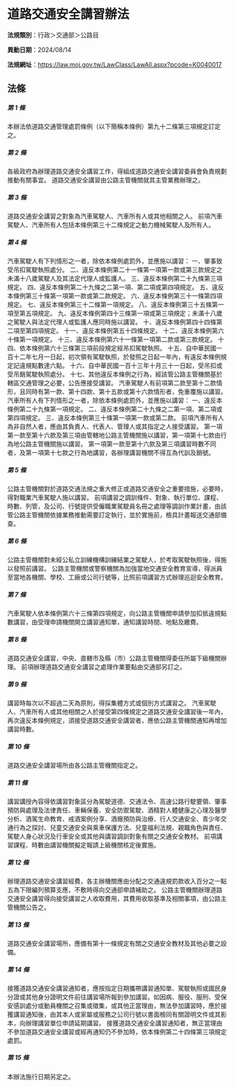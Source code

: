 # 道路交通安全講習辦法

**法規類別**：行政＞交通部＞公路目

**異動日期**：2024/08/14  

**法規網址**：https://law.moj.gov.tw/LawClass/LawAll.aspx?pcode=K0040017





## 法條
##### 第 1 條
本辦法依道路交通管理處罰條例（以下簡稱本條例）第九十二條第三項規定訂定之。

##### 第 2 條
各級政府為辦理道路交通安全講習工作，得組成道路交通安全講習委員會負責規劃推動有關事宜。
道路交通安全講習由公路主管機關就其主管業務辦理之。

##### 第 3 條
道路交通安全講習之對象為汽車駕駛人、汽車所有人或其他相關之人。
前項汽車駕駛人、汽車所有人包括本條例第三十二條規定之動力機械駕駛人及所有人。

##### 第 4 條
汽車駕駛人有下列情形之一者，除依本條例處罰外，並應施以講習：
一、肇事致受吊扣駕駛執照處分。
二、違反本條例第二十一條第一項第一款或第三款規定之未滿十八歲駕駛人及其法定代理人或監護人。
三、違反本條例第二十九條第三項規定。
四、違反本條例第二十九條之二第一項、第二項或第四項規定。
五、違反本條例第三十條第一項第一款或第二款規定。
六、違反本條例第三十一條第四項規定。
七、違反本條例第三十二條第一項規定。
八、違反本條例第三十五條第一項至第五項規定。
九、違反本條例第四十三條第一項或第三項規定；未滿十八歲之駕駛人與法定代理人或監護人應同時施以講習。
十、違反本條例第四十四條第二項至第四項規定。
十一、違反本條例第五十四條規定。
十二、違反本條例第六十條第一項規定。
十三、違反本條例第六十一條第一項第二款或第三款規定。
十四、依本條例第六十三條第三項前段規定經吊扣駕駛執照。
十五、自中華民國一百十二年七月一日起，初次領有駕駛執照，於發照之日起一年內，有違反本條例規定記違規點數達六點。
十六、自中華民國一百十三年十月三十一日起，受吊扣或受吊銷駕駛執照處分。
十七、其他違反本條例之行為，經該管公路主管機關基於轄區交通管理之必要，公告應接受講習。
汽車駕駛人有前項第二款至第十二款情形，且同時有第一款、第十四款、第十五款或第十六款情形者，免重覆施以講習。
汽車所有人有下列情形之一者，除依本條例處罰外，並應施以講習：
一、違反本條例第二十九條第一項規定。
二、違反本條例第二十九條之二第一項、第二項或第四項規定。
三、違反本條例第三十條第一項第一款或第二款。
前項汽車所有人為非自然人者，應由其負責人、代表人、管理人或其指定之人接受講習。
第一項第一款至第十六款及第三項由管轄地公路主管機關施以講習，第一項第十七款由行為地公路主管機關施以講習。
第一項第一款至第十六款及第三項講習時數不同者，及第一項第十七款之行為地講習，各辦理講習機關不得互為代訓及銷號。

##### 第 5 條
公路主管機關對於道路交通法規之重大修正或道路交通安全之重要措施，必要時，得對職業汽車駕駛人施以講習。
前項講習之調訓條件、對象、執行單位、課程、時數、列管，及公司、行號提供受僱職業駕駛員名冊之處理等調訓作業計畫，由該管公路主管機關依據業務推動需要訂定執行，並於實施前，檢具計畫報送交通部備查。

##### 第 6 條
公路主管機關對未經公私立訓練機構訓練結業之駕駛人，於考取駕駛執照後，得施以發照前講習。
公路主管機關或警察機關為加強當地交通安全教育宣導，得派員至當地各機關、學校、工廠或公司行號等，比照前項講習方式辦理巡迴安全教育。

##### 第 7 條
汽車駕駛人依本條例第六十三條第四項規定，向公路主管機關申請參加扣抵違規點數講習，由受理申請機關開立講習通知單，通知講習時間、地點及繳費。

##### 第 8 條
道路交通安全講習，中央、直轄市及縣（市）公路主管機關得委任所屬下級機關辦理。
前項辦理道路交通安全講習之處理作業要點由交通部另訂之。

##### 第 9 條
講習時每次以不超過二天為原則，得採集體方式或個別方式講習之。
汽車駕駛人、汽車所有人或其他相關之人於接受第四條規定之道路交通安全講習後一年內，再次違反本條例規定，須接受道路交通安全講習者，應依公路主管機關通知再增加講習時數。

##### 第 10 條
道路交通安全講習場所由各公路主管機關指定之。

##### 第 11 條
講習講授內容得依講習對象區分為駕駛道德、交通法令、高速公路行駛要領、肇事預防與處理及法律責任、車輛保養、安全防禦駕駛、酒精對人體健康之心理及醫學分析、酒駕生命教育、戒酒案例分享、酒癮預防與治療、行人交通安全、青少年交通行為之探討、兒童交通安全與乘車保護方法、兒童福利法規、親職角色與責任、駕駛人身心狀況及行車安全或其他與講習調訓對象有關之交通安全教材。
前項講習課程、時數由講習機關擬定報請上級機關核定後實施。

##### 第 12 條
辦理道路交通安全講習經費，各主辦機關應由分配之交通違規罰款收入百分之一點五為下限編列預算支應，不敷時得向交通部申請補助之。
公路主管機關辦理道路交通安全講習得向接受講習之人收取費用，其費用收取基準及相關事項，由公路主管機關公告之。

##### 第 13 條
道路交通安全講習場所，應備有第十一條規定有關之交通安全教材及其他必要之設備。

##### 第 14 條
接獲道路交通安全講習通知者，應按指定日期攜帶講習通知單、駕駛執照或國民身分證或其他身分證明文件前往講習場所報到參加講習。如因病、服役、服刑、受保安感訓處分或動員機關之召集或徵集，或其他正當理由，無法參加講習時，應於接獲講習通知後，由其本人或家屬或服務之公司行號以書面檢同有關證明文件或其影本，向辦理講習單位申請延期講習。
接獲道路交通安全講習通知者，無正當理由不參加道路交通安全講習或經再通知仍不參加時，依本條例第二十四條第三項規定處罰。

##### 第 15 條
本辦法施行日期另定之。


